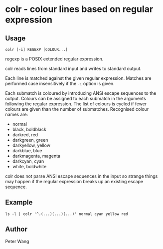 colr - colour lines based on regular expression
===============================================

Usage
-----

```
colr [-i] REGEXP [COLOUR...]
```

regexp is a POSIX extended regular expression.

colr reads lines from standard input and writes to standard output.

Each line is matched against the given regular expression.
Matches are performed case insensitively if the `-i` option is given.

Each submatch is coloured by introducing ANSI escape sequences to
the output. Colours can be assigned to each submatch in the arguments
following the regular expression. The list of colours is cycled if fewer
colours are given than the number of submatches.
Recognised colour names are:

  - normal
  - black, boldblack
  - darkred, red
  - darkgreen, green
  - darkyellow, yellow
  - darkblue, blue
  - darkmagenta, magenta
  - darkcyan, cyan
  - white, boldwhite

colr does not parse ANSI escape sequences in the input so strange things may
happen if the regular expression breaks up an existing escape sequence.

Example
-------

    ls -l | colr '^.(...)(...)(...)' normal cyan yellow red

Author
------
Peter Wang
